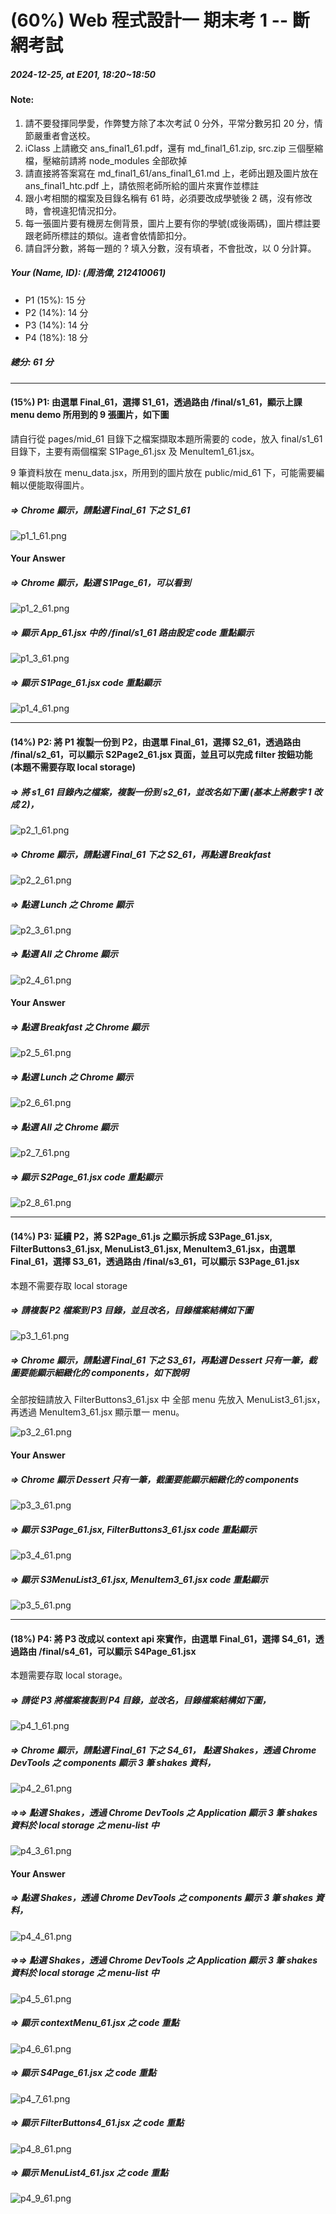# (60%) Web 程式設計一 期末考 1 -- 斷網考試

##### 2024-12-25, at E201, 18:20~18:50

#### Note:

1. 請不要發揮同學愛，作弊雙方除了本次考試 0 分外，平常分數另扣 20 分，情節嚴重者會送校。
2. iClass 上請繳交 ans_final1_61.pdf，還有 md_final1_61.zip, src.zip 三個壓縮檔，壓縮前請將 node_modules 全部砍掉
3. 請直接將答案寫在 md_final1_61/ans_final1_61.md 上，老師出題及圖片放在 ans_final1_htc.pdf 上，請依照老師所給的圖片來實作並標註
4. 跟小考相關的檔案及目錄名稱有 61 時，必須要改成學號後 2 碼，沒有修改時，會視違犯情況扣分。
5. 每一張圖片要有機房左側背景，圖片上要有你的學號(或後兩碼)，圖片標註要跟老師所標註的類似。違者會依情節扣分。
6. 請自評分數，將每一題的 ? 填入分數，沒有填者，不會批改，以 0 分計算。

##### Your (Name, ID): (周浩偉, 212410061)

- P1 (15%): 15 分
- P2 (14%): 14 分
- P3 (14%): 14 分
- P4 (18%): 18 分

##### 總分: 61 分

---

#### (15%) P1: 由選單 Final_61，選擇 S1_61，透過路由 /final/s1_61，顯示上課 menu demo 所用到的 9 張圖片，如下圖

請自行從 pages/mid_61 目錄下之檔案擷取本題所需要的 code，放入 final/s1_61 目錄下，主要有兩個檔案 S1Page_61.jsx 及 MenuItem1_61.jsx。

9 筆資料放在 menu_data.jsx，所用到的圖片放在 public/mid_61 下，可能需要編輯以便能取得圖片。

##### => Chrome 顯示，請點選 Final_61 下之 S1_61

![p1_1_61.png](p1_1_61.png)

#### Your Answer

##### => Chrome 顯示，點選 S1Page_61，可以看到

![p1_2_61.png](p1_2_61.png)

##### => 顯示 App_61.jsx 中的 /final/s1_61 路由設定 code 重點顯示

![p1_3_61.png](p1_3_61.png)

##### => 顯示 S1Page_61.jsx code 重點顯示

![p1_4_61.png](p1_4_61.png)

---

#### (14%) P2: 將 P1 複製一份到 P2，由選單 Final_61，選擇 S2_61，透過路由 /final/s2_61，可以顯示 S2Page2_61.jsx 頁面，並且可以完成 filter 按鈕功能 (本題不需要存取 local storage)

##### => 將 s1_61 目錄內之檔案，複製一份到 s2_61，並改名如下圖 (基本上將數字 1 改成 2)，

![p2_1_61.png](p2_1_61.png)

##### => Chrome 顯示，請點選 Final_61 下之 S2_61，再點選 Breakfast

![p2_2_61.png](p2_2_61.png)

##### => 點選 Lunch 之 Chrome 顯示

![p2_3_61.png](p2_3_61.png)

##### => 點選 All 之 Chrome 顯示

![p2_4_61.png](p2_4_61.png)

#### Your Answer

##### => 點選 Breakfast 之 Chrome 顯示

![p2_5_61.png](p2_5_61.png)

##### => 點選 Lunch 之 Chrome 顯示

![p2_6_61.png](p2_6_61.png)

##### => 點選 All 之 Chrome 顯示

![p2_7_61.png](p2_7_61.png)

##### => 顯示 S2Page_61.jsx code 重點顯示

![p2_8_61.png](p2_8_61.png)

---

#### (14%) P3: 延續 P2，將 S2Page_61.js 之顯示拆成 S3Page_61.jsx, FilterButtons3_61.jsx, MenuList3_61.jsx, MenuItem3_61.jsx，由選單 Final_61，選擇 S3_61，透過路由 /final/s3_61，可以顯示 S3Page_61.jsx

本題不需要存取 local storage

##### => 請複製 P2 檔案到 P3 目錄，並且改名，目錄檔案結構如下圖

![p3_1_61.png](p3_1_61.png)

##### => Chrome 顯示，請點選 Final_61 下之 S3_61，再點選 Dessert 只有一筆，截圖要能顯示細緻化的 components，如下說明

全部按鈕請放入 FilterButtons3_61.jsx 中
全部 menu 先放入 MenuList3_61.jsx，再透過 MenuItem3_61.jsx 顯示單一 menu。

![p3_2_61.png](p3_2_61.png)

#### Your Answer

##### => Chrome 顯示 Dessert 只有一筆，截圖要能顯示細緻化的 components

![p3_3_61.png](p3_3_61.png)

##### => 顯示 S3Page_61.jsx, FilterButtons3_61.jsx code 重點顯示

![p3_4_61.png](p3_4_61.png)

##### => 顯示 S3MenuList3_61.jsx, MenuItem3_61.jsx code 重點顯示

![p3_5_61.png](p3_5_61.png)

---

#### (18%) P4: 將 P3 改成以 context api 來實作，由選單 Final_61，選擇 S4_61，透過路由 /final/s4_61，可以顯示 S4Page_61.jsx

本題需要存取 local storage。

##### => 請從 P3 將檔案複製到 P4 目錄，並改名，目錄檔案結構如下圖，

![p4_1_61.png](p4_1_61.png)

##### => Chrome 顯示，請點選 Final_61 下之 S4_61， 點選 Shakes，透過 Chrome DevTools 之 components 顯示 3 筆 shakes 資料，

![p4_2_61.png](p4_2_61.png)

##### =>=> 點選 Shakes，透過 Chrome DevTools 之 Application 顯示 3 筆 shakes 資料於 local storage 之 menu-list 中

![p4_3_61.png](p4_3_61.png)

#### Your Answer

##### => 點選 Shakes，透過 Chrome DevTools 之 components 顯示 3 筆 shakes 資料，

![p4_4_61.png](p4_4_61.png)

##### =>=> 點選 Shakes，透過 Chrome DevTools 之 Application 顯示 3 筆 shakes 資料於 local storage 之 menu-list 中

![p4_5_61.png](p4_5_61.png)

##### => 顯示 contextMenu_61.jsx 之 code 重點

![p4_6_61.png](p4_6_61.png)

##### => 顯示 S4Page_61.jsx 之 code 重點

![p4_7_61.png](p4_7_61.png)

##### => 顯示 FilterButtons4_61.jsx 之 code 重點

![p4_8_61.png](p4_8_61.png)

##### => 顯示 MenuList4_61.jsx 之 code 重點

![p4_9_61.png](p4_9_61.png)
